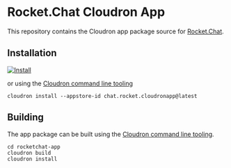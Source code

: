 # Rocket.Chat Cloudron App

This repository contains the Cloudron app package source for [Rocket.Chat](https://github.com/RocketChat/Rocket.Chat).

## Installation

[![Install](https://cloudron.io/img/button32.png)](https://cloudron.io/button.html?app=chat.rocket.cloudronapp)

or using the [Cloudron command line tooling](https://cloudron.io/references/cli.html)

```
cloudron install --appstore-id chat.rocket.cloudronapp@latest
```

## Building

The app package can be built using the [Cloudron command line tooling](https://cloudron.io/references/cli.html).

```
cd rocketchat-app
cloudron build
cloudron install
```

